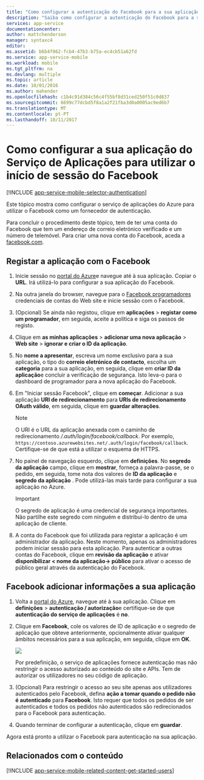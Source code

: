 ```yaml
---
title: "Como configurar a autenticação do Facebook para a sua aplicação de serviços aplicacionais"
description: "Saiba como configurar a autenticação do Facebook para a sua aplicação de serviços de aplicações."
services: app-service
documentationcenter: 
author: mattchenderson
manager: syntaxc4
editor: 
ms.assetid: b6b4f062-fcb4-47b3-b75a-ec4cb51a62fd
ms.service: app-service-mobile
ms.workload: mobile
ms.tgt_pltfrm: na
ms.devlang: multiple
ms.topic: article
ms.date: 10/01/2016
ms.author: mahender
ms.openlocfilehash: c1b4c91d384c56c4f55bf8d31ced250f51c0d837
ms.sourcegitcommit: 6699c77dcbd5f8a1a2f21fba3d0a0005ac9ed6b7
ms.translationtype: MT
ms.contentlocale: pt-PT
ms.lasthandoff: 10/11/2017
---
```

# <a name="how-to-configure-your-app-service-application-to-use-facebook-login"></a>Como configurar a sua aplicação do Serviço de Aplicações para utilizar o início de sessão do Facebook
[!INCLUDE [app-service-mobile-selector-authentication](../../includes/app-service-mobile-selector-authentication.md)]

Este tópico mostra como configurar o serviço de aplicações do Azure para utilizar o Facebook como um fornecedor de autenticação.

Para concluir o procedimento deste tópico, tem de ter uma conta do Facebook que tem um endereço de correio eletrónico verificado e um número de telemóvel. Para criar uma nova conta do Facebook, aceda a [facebook.com].

## <a name="register"></a>Registar a aplicação com o Facebook
1. Inicie sessão no [portal do Azure]e navegue até à sua aplicação. Copiar o **URL**. Irá utilizá-lo para configurar a sua aplicação do Facebook.
2. Na outra janela do browser, navegue para o [Facebook programadores] credenciais de contas do Web site e inicie sessão com o Facebook.
3. (Opcional) Se ainda não registou, clique em **aplicações** > **registar como um programador**, em seguida, aceite a política e siga os passos de registo.
4. Clique em **as minhas aplicações** > **adicionar uma nova aplicação** > **Web site** > **ignorar e criar o ID da aplicação**. 
5. No **nome a apresentar**, escreva um nome exclusivo para a sua aplicação, o tipo do **correio eletrónico de contacto**, escolha um **categoria** para a sua aplicação, em seguida, clique em **criar ID da aplicação**e concluir a verificação de segurança. Isto leva-o para o dashboard de programador para a nova aplicação do Facebook.
6. Em "Iniciar sessão Facebook", clique em **começar**. Adicionar a sua aplicação **URI de redirecionamento** para **URIs de redirecionamento OAuth válido**, em seguida, clique em **guardar alterações**. 
   
   > [!NOTE]
   > O URI é o URL da aplicação anexada com o caminho de redirecionamento */.auth/login/facebook/callback*. Por exemplo, `https://contoso.azurewebsites.net/.auth/login/facebook/callback`. Certifique-se de que está a utilizar o esquema de HTTPS.
   > 
   > 
7. No painel de navegação esquerdo, clique em **definições**. No **segredo da aplicação** campo, clique em **mostrar**, forneça a palavra-passe, se o pedido, em seguida, tome nota dos valores de **ID da aplicação** e **segredo da aplicação** . Pode utilizá-las mais tarde para configurar a sua aplicação no Azure.
   
   > [!IMPORTANT]
   > O segredo de aplicação é uma credencial de segurança importantes. Não partilhe este segredo com ninguém e distribui-lo dentro de uma aplicação de cliente.
   > 
   > 
8. A conta do Facebook que foi utilizada para registar a aplicação é um administrador da aplicação. Neste momento, apenas os administradores podem iniciar sessão para esta aplicação. Para autenticar a outras contas do Facebook, clique em **revisão da aplicação** e ativar **disponibilizar < nome da aplicação-> público** para ativar o acesso de público geral através da autenticação do Facebook.

## <a name="secrets"></a>Facebook adicionar informações a sua aplicação
1. Volta a [portal do Azure], navegue até à sua aplicação. Clique em **definições** > **autenticação / autorização**e certifique-se de que **autenticação do serviço de aplicações** é **no**.
2. Clique em **Facebook**, cole os valores de ID de aplicação e o segredo de aplicação que obteve anteriormente, opcionalmente ativar qualquer âmbitos necessários para a sua aplicação, em seguida, clique em **OK**.
   
    ![][0]
   
    Por predefinição, o serviço de aplicações fornece autenticação mas não restringir o acesso autorizado ao conteúdo do site e APIs. Tem de autorizar os utilizadores no seu código de aplicação.
3. (Opcional) Para restringir o acesso ao seu site apenas aos utilizadores autenticados pelo Facebook, defina **ação a tomar quando o pedido não é autenticado** para **Facebook**. Isto requer que todos os pedidos de ser autenticados e todos os pedidos não autenticados são redirecionados para o Facebook para autenticação.
4. Quando terminar de configurar a autenticação, clique em **guardar**.

Agora está pronto a utilizar o Facebook para autenticação na sua aplicação.

## <a name="related-content"></a>Relacionados com o conteúdo
[!INCLUDE [app-service-mobile-related-content-get-started-users](../../includes/app-service-mobile-related-content-get-started-users.md)]

<!-- Images. -->
[0]: ./media/app-service-mobile-how-to-configure-facebook-authentication/mobile-app-facebook-settings.png

<!-- URLs. -->
[Facebook programadores]: http://go.microsoft.com/fwlink/p/?LinkId=268286
[facebook.com]: http://go.microsoft.com/fwlink/p/?LinkId=268285
[Get started with authentication]: /en-us/develop/mobile/tutorials/get-started-with-users-dotnet/
[portal do Azure]: https://portal.azure.com/
